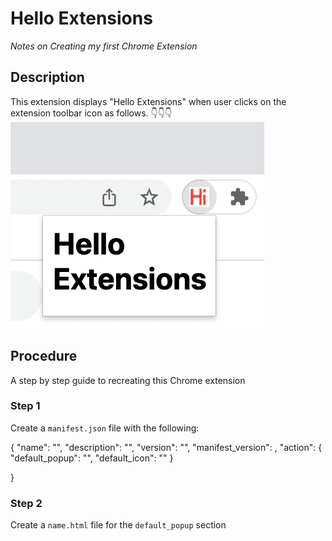# Hello Extensions
*Notes on Creating my first Chrome Extension*
## Description
This extension displays "Hello Extensions" when user clicks on the extension toolbar icon as follows. 👇👇👇
![Extension example](hello_extension.png)

## Procedure
A step by step guide to recreating this Chrome extension

### **Step 1**
Create a `manifest.json` file with the following:

{
    "name": "", 
    "description": "",
    "version": "",
    "manifest_version": ,
    "action": {
        "default_popup": "",
        "default_icon": "" 
    }

}

### **Step 2**
Create a `name.html` file for the `default_popup` section